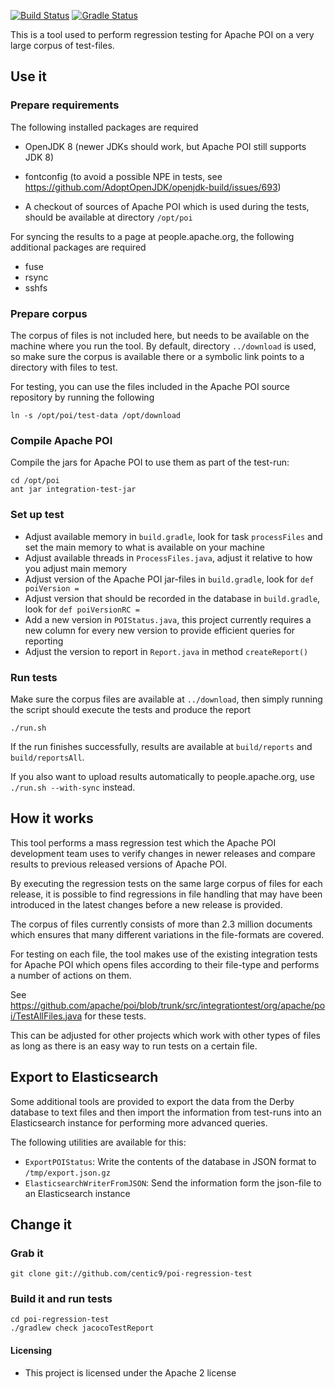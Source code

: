 [![Build Status](https://travis-ci.org/centic9/poi-regression-test.svg)](https://travis-ci.org/centic9/poi-regression-test) 
[![Gradle Status](https://gradleupdate.appspot.com/centic9/poi-regression-test/status.svg?branch=master)](https://gradleupdate.appspot.com/centic9/poi-regression-test/status)

This is a tool used to perform regression testing for Apache POI on a very large corpus of test-files.

## Use it

### Prepare requirements

The following installed packages are required

* OpenJDK 8 (newer JDKs should work, but Apache POI still supports JDK 8)
* fontconfig (to avoid a possible NPE in tests, see https://github.com/AdoptOpenJDK/openjdk-build/issues/693)

* A checkout of sources of Apache POI which is used during the tests, should be available 
 at directory `/opt/poi`

For syncing the results to a page at people.apache.org, the following additional packages are required

- fuse
- rsync
- sshfs

### Prepare corpus

The corpus of files is not included here, but needs to be available on the machine where
you run the tool. By default, directory `../download` is used, so make sure the corpus is 
available there or a symbolic link points to a directory with files to test.

For testing, you can use the files included in the Apache POI source repository by running the following

`ln -s /opt/poi/test-data /opt/download`

### Compile Apache POI

Compile the jars for Apache POI to use them as part of the test-run:

    cd /opt/poi
    ant jar integration-test-jar

### Set up test

* Adjust available memory in `build.gradle`, look for task `processFiles` and set the main
memory to what is available on your machine
* Adjust available threads in `ProcessFiles.java`, adjust it relative to how you adjust main memory
* Adjust version of the Apache POI jar-files in `build.gradle`, look for `def poiVersion =`
* Adjust version that should be recorded in the database in `build.gradle`, look for `def poiVersionRC =`
* Add a new version in `POIStatus.java`, this project currently requires a new column for every new version
to provide efficient queries for reporting
* Adjust the version to report in `Report.java` in method `createReport()` 

### Run tests

Make sure the corpus files are available at `../download`, then simply running the script should
execute the tests and produce the report

`./run.sh`

If the run finishes successfully, results are available at `build/reports` and `build/reportsAll`.

If you also want to upload results automatically to people.apache.org, use `./run.sh --with-sync` instead.

## How it works

This tool performs a mass regression test which the Apache POI development team uses to verify changes
in newer releases and compare results to previous released versions of Apache POI.

By executing the regression tests on the same large corpus of files for each release, it is possible
to find regressions in file handling that may have been introduced in the latest changes before a
new release is provided.

The corpus of files currently consists of more than 2.3 million documents which ensures that 
many different variations in the file-formats are covered.

For testing on each file, the tool makes use of the existing integration tests for Apache POI which
opens files according to their file-type and performs a number of actions on them.

See https://github.com/apache/poi/blob/trunk/src/integrationtest/org/apache/poi/TestAllFiles.java for
these tests. 

This can be adjusted for other projects which work with other types of files as long as there is an easy 
way to run tests on a certain file.  

## Export to Elasticsearch

Some additional tools are provided to export the data from the Derby database to text files
and then import the information from test-runs into an Elasticsearch instance for performing
more advanced queries.

The following utilities are available for this:

* `ExportPOIStatus`: Write the contents of the database in JSON format to `/tmp/export.json.gz`
* `ElasticsearchWriterFromJSON`: Send the information form the json-file to an Elasticsearch instance 

## Change it

### Grab it

    git clone git://github.com/centic9/poi-regression-test

### Build it and run tests

	cd poi-regression-test
	./gradlew check jacocoTestReport

#### Licensing

* This project is licensed under the Apache 2 license
